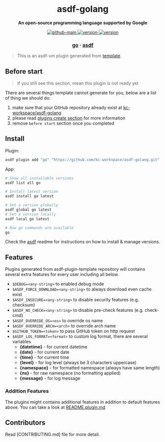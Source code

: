 <h1 align="center">
  asdf-golang
</h1>

<!-- Description section -->
<p align="center">
  <strong>An open-source programming language supported by Google</strong>
</p>

<!-- Badges section -->
<p align="center">
  <a href="https://github.com/kc-workspace/asdf-golang/actions/workflows/main.yml">
    <img
      alt="github-main"
      src="https://img.shields.io/github/actions/workflow/status/kc-workspace/asdf-golang/main.yml?style=flat-square&logo=github">
  </a>
  <a href="https://github.com/kc-workspace/asdf-golang/releases">
    <img
      alt="version"
      src="https://img.shields.io/github/v/release/kc-workspace/asdf-golang?style=flat-square&logo=github">
  </a>
  <a href="https://github.com/kc-workspace/asdf-golang/commits/main">
    <img
      alt="version"
      src="https://img.shields.io/github/last-commit/kc-workspace/asdf-golang/main?style=flat-square&logo=github">
  </a>
</p>

<!-- Links section -->
<h3 align="center">
  <a href="https://go.dev/">go</a>
  <span> · </span>
  <a href="https://asdf-vm.com">asdf</a>
</h3>

> This is an asdf-vm plugin generated from [template][template-gh].

## Before start

> If you still see this section, mean this plugin is not ready yet

There are several things template cannot generate for you,
below are a list of thing we should do:

1. make sure that your GitHub repository already exist at [kc-workspace/asdf-golang][plugin-gh]
2. please read [plugins create section][asdf-create-plugin] for more information
3. remove `before start` section once you completed

## Install

Plugin:

```sh
asdf plugin add "go" "https://github.com/kc-workspace/asdf-golang.git"
```

App:

```sh
# Show all installable versions
asdf list all go

# Install latest version
asdf install go latest

# Set a version globally
asdf global go latest
# Set a version locally
asdf local go latest

# Now go commands are available
go
```

Check the [asdf][asdf-link] readme for instructions on
how to install & manage versions.

## Features

Plugins generated from asdf-plugin-template repository will
contains several extra features for every user including all below.

- `$DEBUG=<any-string>` to enabled debug mode
- `$ASDF_FORCE_DOWNLOAD=<any-string>` to always download even cache exist
- `$ASDF_INSECURE=<any-string>` to disable security features (e.g. checksum)
- `$ASDF_NO_CHECK=<any-string>` to disable pre-check features (e.g. check-cmd)
- `$ASDF_OVERRIDE_OS=<os>` to override os name
- `$ASDF_OVERRIDE_ARCH=<arch>` to override arch name
- `$GITHUB_TOKEN=<token>` to pass GitHub token on http request
- `$ASDF_LOG_FORMAT=<format>` to custom log format, there are several variables
  - **{datetime}** - for current datetime
  - **{date}** - for current date
  - **{time}** - for current time
  - **{level}** - for log level (always be 3 characters uppercase)
  - **{namespace}** - for formatted namespace (always have same length)
  - **{ns}** - for raw namespace (no formatting applied)
  - **{message}** - for log message

### Addition Features

The plugins might contains additional features
in addition to default features above.
You can take a look at [README.plugin.md][app-readme]

## Contributors

Read [CONTRIBUTING.md] file for more detail.

<!-- LINKS SECTION -->

[app-readme]: ./README.plugin.md
[plugin-gh]: https://github.com/kc-workspace/asdf-golang
[template-gh]: https://github.com/kc-workspace/asdf-plugin-template
[asdf-link]: https://github.com/asdf-vm/asdf
[asdf-create-plugin]: https://asdf-vm.com/plugins/create.html

